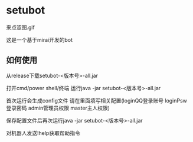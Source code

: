 # setubot
来点涩图.gif

这是一个基于mirai开发的bot

## 如何使用
从release下载setubot-<版本号>-all.jar

打开cmd/power shell/终端 运行java -jar setubot-<版本号>-all.jar

首次运行会生成config文件 请在里面填写相关配置(loginQQ登录账号 loginPsw登录密码 admin管理员权限 master主人权限)

保存配置文件后再次运行java -jar setubot-<版本号>-all.jar

对机器人发送!help获取帮助指令
